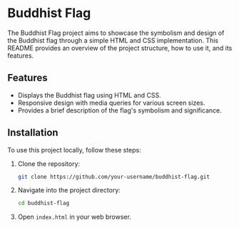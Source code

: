 # Buddhist Flag

The Buddhist Flag project aims to showcase the symbolism and design of the Buddhist flag through a simple HTML and CSS implementation. This README provides an overview of the project structure, how to use it, and its features.

## Features

- Displays the Buddhist flag using HTML and CSS.
- Responsive design with media queries for various screen sizes.
- Provides a brief description of the flag's symbolism and significance.

## Installation

To use this project locally, follow these steps:

1. Clone the repository:

   ```bash
   git clone https://github.com/your-username/buddhist-flag.git
   
2. Navigate into the project directory:
   
   ```bash
   cd buddhist-flag
   
3. Open `index.html` in your web browser.
